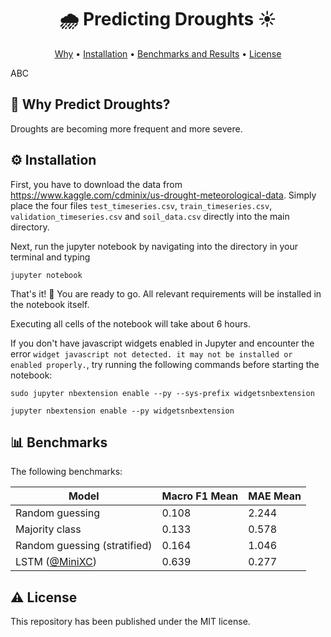 <h1 align="center">🌧️ Predicting Droughts ☀️</h4>

<p align="center">
  <a href="#-why-predict-droughts">Why</a> •
  <a href="#%EF%B8%8F-installation">Installation</a> •
  <a href="#-benchmarks">Benchmarks and Results</a> •
  <a href="#%EF%B8%8F-license">License</a>
</p>

ABC

## 🤔 Why Predict Droughts?

Droughts are becoming more frequent and more severe.

## ⚙️ Installation

First, you have to download the data from https://www.kaggle.com/cdminix/us-drought-meteorological-data.
Simply place the four files `test_timeseries.csv`, `train_timeseries.csv`, `validation_timeseries.csv` and `soil_data.csv` directly into the main directory.

Next, run the jupyter notebook by navigating into the directory in your terminal and typing
```
jupyter notebook
```

That's it! 🎉 You are ready to go.
All relevant requirements will be installed in the notebook itself.

Executing all cells of the notebook will take about 6 hours.

If you don't have javascript widgets enabled in Jupyter and encounter the error `widget javascript not detected. it may not be installed or enabled properly.`, try running the following commands before starting the notebook:
```
sudo jupyter nbextension enable --py --sys-prefix widgetsnbextension
```
```
jupyter nbextension enable --py widgetsnbextension
```

## 📊 Benchmarks

The following benchmarks:

| Model | Macro F1 Mean | MAE Mean |
| --- | --- | --- |
| Random guessing | 0.108 | 2.244 |
| Majority class | 0.133 | 0.578 |
| Random guessing (stratified) | 0.164 | 1.046 |
| LSTM ([@MiniXC](https://github.com/MiniXC)) | 0.639 | 0.277 |

## ⚠️ License
This repository has been published under the MIT license.
